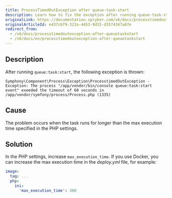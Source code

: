 ```yaml
---
title: ProcessTimedOutException after queue-task-start
description: Learn how to fix the exception after running queue-task-start
originalLink: https://documentation.spryker.com/v6/docs/processtimedoutexception-after-queuetaskstart
originalArticleId: e437cbf9-323a-4453-9d15-d3574347a67e
redirect_from:
  - /v6/docs/processtimedoutexception-after-queuetaskstart
  - /v6/docs/en/processtimedoutexception-after-queuetaskstart
---
```


## Description
After running `queue:task:start`, the following exception is thrown:

```
Symphony\Component\Process\Exception\ProcesstimedOutException - Exception: The process "/app/vendor/bin/console queue:task:start event" exeeded the timeout of 60 seconds in /app/vendor/symfony/process/Process.php (1335)
```
## Cause
The problem occurs when the task runs for longer than the max execution time specified in the PHP settings.

## Solution
In the PHP settings, increase `max_execution_time`.
If you use Docker, you can increase the max execution time in the *deploy.yml* file, for example:

```yaml
image:
  tag: ...
  php:
    ini:
      'max_execution_time': 300
```
